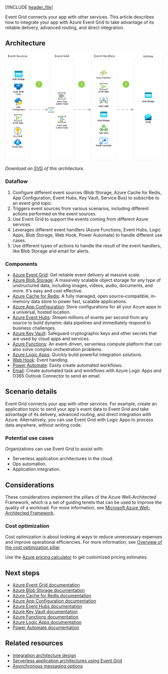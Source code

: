 [!INCLUDE [header_file](../../../includes/sol-idea-header.md)]

Event Grid connects your app with other services. This article describes how to integrate your app with Azure Event Grid to take advantage of its reliable delivery, advanced routing, and direct integration.

## Architecture

![Architecture Diagram](../media/application-integration-using-event-grid.png)

*Download an [SVG](../media/application-integration-using-event-grid.svg) of this architecture.*

### Dataflow

1. Configure different event sources (Blob Storage, Azure Cache for Redis, App Configuration, Event Hubs, Key Vault, Service Bus) to subscribe to an event grid topic.
1. Triggers event sources from various scenarios, including different actions performed on the event sources.
1. Use Event Grid to support the events coming from different Azure services.
1. Leverages different event handlers (Azure Functions, Event Hubs, Logic Apps, Blob Storage, Web Hook, Power Automate) to handle different use cases.
1. Use different types of actions to handle the result of the event handlers, like Blob Storage and email for alerts.

### Components

* [Azure Event Grid](https://azure.microsoft.com/services/event-grid): Get reliable event delivery at massive scale.
* [Azure Blob Storage](https://azure.microsoft.com/services/storage/blobs): A massively scalable object storage for any type of unstructured data, including images, videos, audio, documents, and more. It's easy and cost effective.
* [Azure Cache for Redis](https://azure.microsoft.com/services/cache): A fully managed, open source–compatible, in-memory data store to power fast, scalable applications.
* [Azure App Configuration](https://azure.microsoft.com/services/app-configuration): Store configurations for all your Azure apps in a universal, hosted location.
* [Azure Event Hubs](https://azure.microsoft.com/services/event-hubs): Stream millions of events per second from any source to build dynamic data pipelines and immediately respond to business challenges.
* [Azure Key Vault](https://azure.microsoft.com/services/key-vault): Safeguard cryptographic keys and other secrets that are used by cloud apps and services.
* [Azure Functions](https://azure.microsoft.com/services/functions): An event-driven, serverless compute platform that can also solve complex orchestration problems.
* [Azure Logic Apps](https://azure.microsoft.com/services/service-bus): Quickly build powerful integration solutions.
* [Web Hook](/azure/event-grid/handler-webhooks): Event handling.
* [Power Automate](https://flow.microsoft.com): Easily create automated workflows.
* [Email](/azure/connectors/connectors-create-api-office365-outlook): Create automated task and workflows with Azure Logic Apps and O365 Outlook Connector to send an email.

## Scenario details

Event Grid connects your app with other services. For example, create an application topic to send your app's event data to Event Grid and take advantage of its delivery, advanced routing, and direct integration with Azure. Alternatively, you can use Event Grid with Logic Apps to process data anywhere, without writing code.

### Potential use cases

Organizations can use Event Grid to assist with:

* Serverless application architectures in the cloud.
* Ops automation.
* Application integration.

## Considerations

These considerations implement the pillars of the Azure Well-Architected Framework, which is a set of guiding tenets that can be used to improve the quality of a workload. For more information, see [Microsoft Azure Well-Architected Framework](/azure/architecture/framework).

### Cost optimization

Cost optimization is about looking at ways to reduce unnecessary expenses and improve operational efficiencies. For more information, see [Overview of the cost optimization pillar](/azure/architecture/framework/cost/overview).

Use the [Azure pricing calculator](https://azure.com/e/e146fd5535974f1dae5e32a06efb424d) to get customized pricing estimates. 

## Next steps

* [Azure Event Grid documentation](/azure/event-grid)
* [Azure Blob Storage documentation](/azure/storage/blobs)
* [Azure Cache for Redis documentation](/azure/azure-cache-for-redis)
* [Azure App Configuration documentation](/azure/azure-app-configuration)
* [Azure Event Hubs documentation](/azure/event-hubs)
* [Azure Key Vault documentation](/azure/key-vault)
* [Azure Functions documentation](/azure/azure-functions)
* [Azure Logic Apps documentation](/azure/logic-apps)
* [Power Automate documentation](/power-automate)

## Related resources

- [Integration architecture design](../../integration/integration-start-here.yml)
- [Serverless application architectures using Event Grid](../../solution-ideas/articles/serverless-application-architectures-using-event-grid.yml)
- [Asynchronous messaging options](../../guide/technology-choices/messaging.yml)
